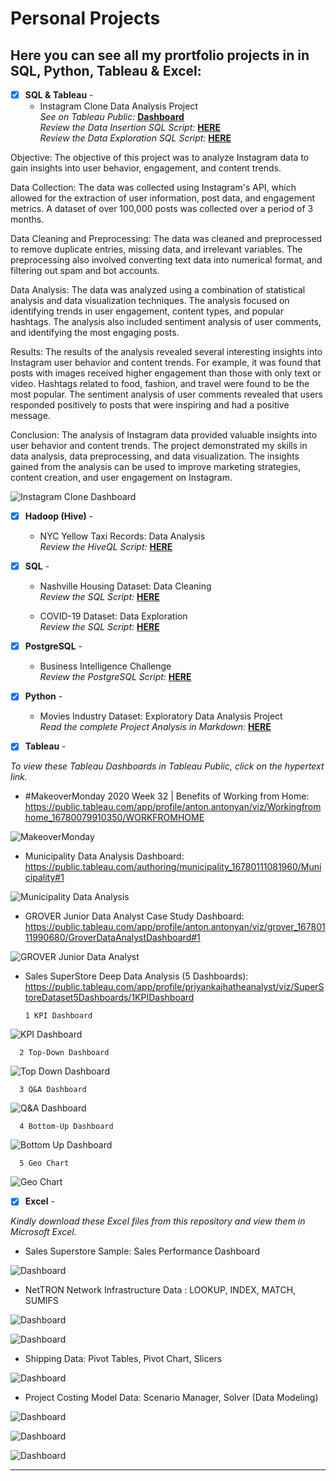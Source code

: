 # Personal Projects
## Here you can see all my prortfolio projects in  in SQL, Python, Tableau & Excel: <br />




- [x] **SQL & Tableau** - 
  - Instagram Clone Data Analysis Project<br />
*See on Tableau Public:* **[Dashboard](https://public.tableau.com/app/profile/anton.antonyan/viz/InstagramCloneDataAnalysisDashboard_16780068797020/InstagramCloneDataAnalysisDashboard)**<br />
*Review the Data Insertion SQL Script:* **[HERE](https://github.com/Tonyboy4real/DA_projects/blob/main/Instagram%20Clone%20SQL%20-%20Database%20%26%20Inserting%20Data.sql)**<br />
*Review the Data Exploration SQL Script:* **[HERE](https://github.com/Tonyboy4real/DA_projects/blob/main/Instagram%20Clone%20SQL%20-%20Exploratory%20Data%20Analysis.sql)**<br />

Objective:
The objective of this project was to analyze Instagram data to gain insights into user behavior, engagement, and content trends.

Data Collection:
The data was collected using Instagram's API, which allowed for the extraction of user information, post data, and engagement metrics. A dataset of over 100,000 posts was collected over a period of 3 months.

Data Cleaning and Preprocessing:
The data was cleaned and preprocessed to remove duplicate entries, missing data, and irrelevant variables. The preprocessing also involved converting text data into numerical format, and filtering out spam and bot accounts.

Data Analysis:
The data was analyzed using a combination of statistical analysis and data visualization techniques. The analysis focused on identifying trends in user engagement, content types, and popular hashtags. The analysis also included sentiment analysis of user comments, and identifying the most engaging posts.

Results:
The results of the analysis revealed several interesting insights into Instagram user behavior and content trends. For example, it was found that posts with images received higher engagement than those with only text or video. Hashtags related to food, fashion, and travel were found to be the most popular. The sentiment analysis of user comments revealed that users responded positively to posts that were inspiring and had a positive message.

Conclusion:
The analysis of Instagram data provided valuable insights into user behavior and content trends. The project demonstrated my skills in data analysis, data preprocessing, and data visualization. The insights gained from the analysis can be used to improve marketing strategies, content creation, and user engagement on Instagram.

![Instagram Clone Dashboard](visuals/InstagramCloneDashboard.png)



- [x] **Hadoop (Hive)** - 
  - NYC Yellow Taxi Records: Data Analysis <br />
*Review the HiveQL Script:* **[HERE](https://github.com/Tonyboy4real/DA_projects/blob/main/Hadoop(Hive)%20-%20NYC%20Yellow%20Taxi%20Case%20Study.txt)**<br />



- [x] **SQL** - 
  - Nashville Housing Dataset: Data Cleaning <br />
*Review the SQL Script:* **[HERE](https://github.com/Tonyboy4real/DA_projects/blob/main/SQL%20-%20Data%20Cleaning.sql)**<br />

  - COVID-19 Dataset: Data Exploration  <br />
*Review the SQL Script:* **[HERE](https://github.com/Tonyboy4real/DA_projects/blob/main/SQL%20-%20Data%20Exploration.sql)**<br />



- [x] **PostgreSQL** - 
  - Business Intelligence Challenge <br />
*Review the PostgreSQL Script:* **[HERE](https://github.com/Tonyboy4real/DA_projects/blob/main/PostgreSQL-BI-CHALLENGE)**<br />




- [x] **Python** - 
  - Movies Industry Dataset: Exploratory Data Analysis Project <br />
*Read the complete Project Analysis in Markdown:* **[HERE](https://github.com/Tonyboy4real/DA_projects/blob/main/Python%20-%20Movie%20Industry%20EDA%20Project.ipynb)**<br />



- [x] **Tableau** - 

*To view these Tableau Dashboards in Tableau Public, click on the hypertext link.*

- #MakeoverMonday 2020 Week 32 | Benefits of Working from Home: https://public.tableau.com/app/profile/anton.antonyan/viz/Workingfromhome_16780079910350/WORKFROMHOME

![MakeoverMonday](visuals/WorkFromHome.png)  

- Municipality Data Analysis Dashboard: https://public.tableau.com/authoring/municipality_16780111081960/Municipality#1

![Municipality Data Analysis](visuals/MunicipalityDataAnalysisDashboard.png)  

- GROVER Junior Data Analyst Case Study Dashboard: https://public.tableau.com/app/profile/anton.antonyan/viz/grover_16780111990680/GroverDataAnalystDashboard#1

![GROVER Junior Data Analyst](visuals/GroverDataAnalystDashboard.png)  





- Sales SuperStore Deep Data Analysis (5 Dashboards): https://public.tableau.com/app/profile/priyankajhatheanalyst/viz/SuperStoreDataset5Dashboards/1KPIDashboard 
      
      1 KPI Dashboard

![KPI Dashboard](visuals/KPIDashboard.png)

      2 Top-Down Dashboard
      
![Top Down Dashboard](visuals/TopDownDashboard.png)

      3 Q&A Dashboard
      
![Q&A Dashboard](visuals/Q&ADashboard.png)

      4 Bottom-Up Dashboard
      
![Bottom Up Dashboard](visuals/BottomUpDashboard.png)

      5 Geo Chart
      
![Geo Chart](visuals/GeoChart.png)







- [x] **Excel** - 

*Kindly download these Excel files from this repository and view them in Microsoft Excel.*


- Sales Superstore Sample: Sales Performance Dashboard <br />

![Dashboard](visuals/excel/Dashboards.png)


- NetTRON Network Infrastructure Data : LOOKUP, INDEX, MATCH, SUMIFS <br />

![Dashboard](visuals/excel/INDEX.png)

![Dashboard](visuals/excel/LOOKUP.png)


- Shipping Data: Pivot Tables, Pivot Chart, Slicers <br />

![Dashboard](visuals/excel/PivotReports.png)


- Project Costing Model Data: Scenario Manager, Solver (Data Modeling)

![Dashboard](visuals/excel/DataModeling.png)

![Dashboard](visuals/excel/Solver.png)

![Dashboard](visuals/excel/ScenarioManager.png)

--------------------------------------------------------------------------------------------------------------------------------------------------------------------------------
